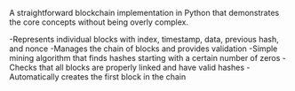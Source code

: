 A straightforward blockchain implementation in Python that demonstrates the core concepts without being overly complex.

-Represents individual blocks with index, timestamp, data, previous hash, and nonce
-Manages the chain of blocks and provides validation
-Simple mining algorithm that finds hashes starting with a certain number of zeros
-Checks that all blocks are properly linked and have valid hashes
-Automatically creates the first block in the chain